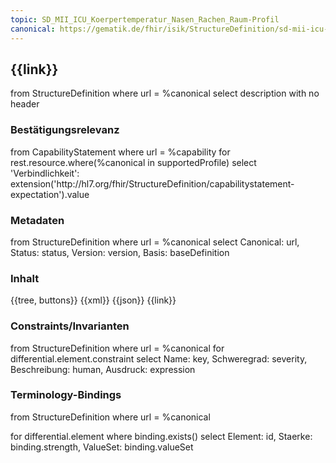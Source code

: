 ```yaml
---
topic: SD_MII_ICU_Koerpertemperatur_Nasen_Rachen_Raum-Profil
canonical: https://gematik.de/fhir/isik/StructureDefinition/sd-mii-icu-koerpertemperatur-nasen-rachen-raum
---
```

## {{link}}

<fql output="inline">
from
	StructureDefinition
where
	url = %canonical
select
	description
with
  no header
</fql>

### Bestätigungsrelevanz
<fql output="transpose">
from
    CapabilityStatement
where
    url = %capability
for rest.resource.where(%canonical in supportedProfile)
select
    'Verbindlichkeit': extension('http://hl7.org/fhir/StructureDefinition/capabilitystatement-expectation').value
</fql>

### Metadaten

<fql output="transpose" headers="true">
from
	StructureDefinition
where
	url = %canonical
select
	Canonical: url, Status: status, Version: version, Basis: baseDefinition
</fql>

### Inhalt

<tabs>
  <tab title="Darstellung">{{tree, buttons}}</tab>
  <tab title="XML">{{xml}}</tab>
  <tab title="JSON">{{json}}</tab>
  <tab title="Link">{{link}}</tab>
</tabs>

### Constraints/Invarianten
<fql headers="true">
from 
    StructureDefinition 
where 
    url = %canonical 
for 
    differential.element.constraint 
select Name: key, Schweregrad: severity, Beschreibung: human, Ausdruck: expression
</fql>

### Terminology-Bindings
<fql headers="true">
from 
    StructureDefinition
where 
    url = %canonical
   
for 
    differential.element
    where 
        binding.exists()
    select
        Element: id, Staerke: binding.strength, ValueSet: binding.valueSet
</fql>

<!--### Mappings

<fql>
      from StructureDefinition
      where url = %canonical
      for differential.element 
      select
        'Ziel: DocumentReference': id,
        join mapping.where(identity = 'CompositionDocumentReferenceMapping')
          { 'Quelle: Document-Bundle': map, Hinweis: comment } 
</fql>-->
